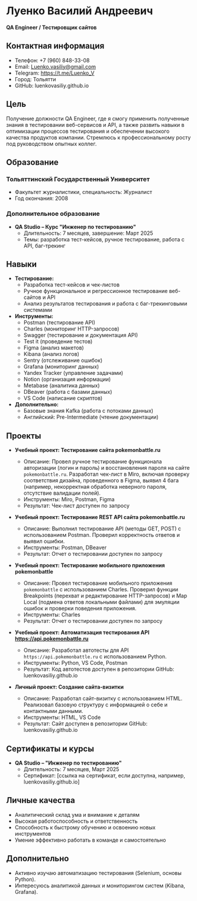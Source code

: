 # Луенко Василий Андреевич  
**QA Engineer / Тестировщик сайтов**

## Контактная информация  
- Телефон: +7 (960) 848-33-08  
- Email: Luenko.vasiliy@gmail.com  
- Telegram: https://t.me/Luenko_V  
- Город: Тольятти  
- GitHub: luenkovasiliy.github.io  

## Цель  
Получение должности QA Engineer, где я смогу применить полученные знания в тестировании веб-сервисов и API, а также развить навыки в оптимизации процессов тестирования и обеспечении высокого качества продуктов компании. Стремлюсь к профессиональному росту под руководством опытных коллег.

## Образование  
### Тольяттинский Государственный Университет  
- Факультет журналистики, специальность: Журналист  
- Год окончания: 2008  

### Дополнительное образование  
- **QA Studio – Курс "Инженер по тестированию"**  
  - Длительность: 7 месяцев, завершение: Март 2025  
  - Темы: разработка тест-кейсов, ручное тестирование, работа с API, баг-трекинг  

## Навыки  
- **Тестирование:**  
  - Разработка тест-кейсов и чек-листов  
  - Ручное функциональное и регрессионное тестирование веб-сайтов и API  
  - Анализ результатов тестирования и работа с баг-трекинговыми системами  
- **Инструменты:**  
  - Postman (тестирование API)  
  - Charles (мониторинг HTTP-запросов)  
  - Swagger (тестирование и документация API)  
  - Test it (проведение тестов)  
  - Figma (анализ макетов)  
  - Kibana (анализ логов)  
  - Sentry (отслеживание ошибок)  
  - Grafana (мониторинг данных)  
  - Yandex Tracker (управление задачами)  
  - Notion (организация информации)  
  - Metabase (аналитика данных)  
  - DBeaver (работа с базами данных)  
  - VS Code (написание скриптов)  
- **Дополнительно:**  
  - Базовые знания Kafka (работа с потоками данных)  
  - Английский: Pre-Intermediate (чтение документации)  

## Проекты  
- **Учебный проект: Тестирование сайта pokemonbattle.ru**    
  - Описание: Провел ручное тестирование функционала авторизации (логин и пароль) и восстановления пароля на сайте `pokemonbattle.ru`. Разработал чек-лист в Miro, включая проверку соответствия дизайна, проведенного в Figma, выявил 4 бага (например, некорректная обработка неверного пароля, отсутствие валидации полей).  
  - Инструменты: Miro, Postman, Figma  
  - Результат: Чек-лист доступен по запросу  

- **Учебный проект: Тестирование REST API сайта pokemonbattle.ru**   
  - Описание: Выполнил тестирование API (методы GET, POST) с использованием Postman. Проверил корректность ответов и выявил ошибки.  
  - Инструменты: Postman, DBeaver  
  - Результат: Отчет о тестировании доступен по запросу  

- **Учебный проект: Тестирование мобильного приложения pokemonbattle**  
  - Описание: Провел тестирование мобильного приложения `pokemonbattle` с использованием Charles. Проверил функции Breakpoints (перехват и редактирование HTTP-запросов) и Map Local (подмена ответов локальными файлами) для эмуляции ошибок и проверки поведения приложения.  
  - Инструменты: Charles  
  - Результат: Отчет о тестировании доступен по запросу  

- **Учебный проект: Автоматизация тестирования API https://api.pokemonbattle.ru**  
  - Описание: Разработал автотесты для API `https://api.pokemonbattle.ru` с использованием Python.  
  - Инструменты: Python, VS Code, Postman  
  - Результат: Код автотестов доступен в репозитории GitHub: luenkovasiliy.github.io  

- **Личный проект: Создание сайта-визитки**   
  - Описание: Разработал сайт-визитку с использованием HTML. Реализовал базовую структуру с информацией о себе и контактными данными.  
  - Инструменты: HTML, VS Code  
  - Результат: Сайт доступен в репозитории GitHub: luenkovasiliy.github.io  

## Сертификаты и курсы  
- **QA Studio – "Инженер по тестированию"**  
  - Длительность: 7 месяцев, Март 2025  
  - Сертификат: [ссылка на сертификат, если доступна, например, luenkovasiliy.github.io]  

## Личные качества  
- Аналитический склад ума и внимание к деталям  
- Высокая работоспособность и ответственность  
- Способность к быстрому обучению и освоению новых инструментов  
- Умение эффективно работать в команде и самостоятельно  

## Дополнительно  
- Активно изучаю автоматизацию тестирования (Selenium, основы Python).  
- Интересуюсь аналитикой данных и мониторингом систем (Kibana, Grafana).
